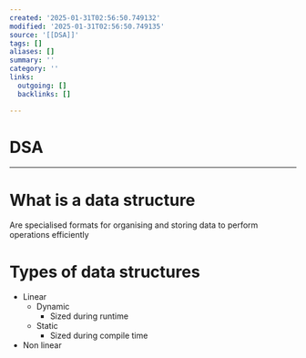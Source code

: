 ```yaml
---
created: '2025-01-31T02:56:50.749132'
modified: '2025-01-31T02:56:50.749135'
source: '[[DSA]]'
tags: []
aliases: []
summary: ''
category: ''
links:
  outgoing: []
  backlinks: []

---
```


# DSA

___
# What is a data structure
Are specialised formats for organising and storing data to perform operations efficiently

# Types of data structures
- Linear
	- Dynamic
		- Sized during runtime
	- Static
		- Sized during compile time
- Non linear



